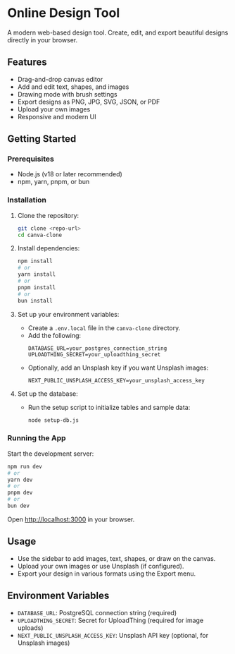 # Online Design Tool

A modern web-based design tool. Create, edit, and export beautiful designs directly in your browser.

## Features
- Drag-and-drop canvas editor
- Add and edit text, shapes, and images
- Drawing mode with brush settings
- Export designs as PNG, JPG, SVG, JSON, or PDF
- Upload your own images
- Responsive and modern UI

## Getting Started

### Prerequisites
- Node.js (v18 or later recommended)
- npm, yarn, pnpm, or bun

### Installation
1. Clone the repository:
   ```bash
   git clone <repo-url>
   cd canva-clone
   ```
2. Install dependencies:
   ```bash
   npm install
   # or
   yarn install
   # or
   pnpm install
   # or
   bun install
   ```
3. Set up your environment variables:
   - Create a `.env.local` file in the `canva-clone` directory.
   - Add the following:
     ```env
     DATABASE_URL=your_postgres_connection_string
     UPLOADTHING_SECRET=your_uploadthing_secret
     ```
   - Optionally, add an Unsplash key if you want Unsplash images:
     ```env
     NEXT_PUBLIC_UNSPLASH_ACCESS_KEY=your_unsplash_access_key
     ```

4. Set up the database:
   - Run the setup script to initialize tables and sample data:
     ```bash
     node setup-db.js
     ```

### Running the App
Start the development server:
```bash
npm run dev
# or
yarn dev
# or
pnpm dev
# or
bun dev
```

Open [http://localhost:3000](http://localhost:3000) in your browser.

## Usage
- Use the sidebar to add images, text, shapes, or draw on the canvas.
- Upload your own images or use Unsplash (if configured).
- Export your design in various formats using the Export menu.

## Environment Variables
- `DATABASE_URL`: PostgreSQL connection string (required)
- `UPLOADTHING_SECRET`: Secret for UploadThing (required for image uploads)
- `NEXT_PUBLIC_UNSPLASH_ACCESS_KEY`: Unsplash API key (optional, for Unsplash images)




